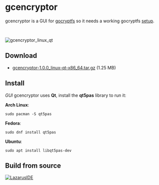 gcencryptor
===========

gcencryptor is a GUI for [gocryptfs](https://github.com/rfjakob/gocryptfs) so it needs a working gocryptfs [setup](https://github.com/rfjakob/gocryptfs#installation).

<br>

![gcencryptor_linux_qt](https://helltar.com/projects/gcencryptor/screenshots/screenshot_29062022_005136.png)

Download
--------

- [gcencryptor-1.0.0_linux-qt-x86_64.tar.gz](https://github.com/Helltar/gcencryptor/releases/download/v1.0/gcencryptor-1.0.0_linux-qt-x86_64.tar.gz) (1.25 MB)

Install
-------

*GUI* gcencryptor uses **Qt**, install the **qt5pas** library to run it:

**Arch Linux**:

```
sudo pacman -S qt5pas
```

**Fedora**:

```
sudo dnf install qt5pas
```

**Ubuntu**:

```
sudo apt install libqt5pas-dev
```

Build from source
-----------------

[![LazarusIDE](http://wiki.lazarus.freepascal.org/images/9/94/built_with_lazarus_logo.png)](http://www.lazarus-ide.org)
